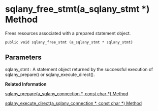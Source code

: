 <!-- loio3bf5db6b6c5f10149bf1e9f239689f84 -->

# sqlany\_free\_stmt\(a\_sqlany\_stmt \*\) Method

Frees resources associated with a prepared statement object.



```
public void sqlany_free_stmt (a_sqlany_stmt * sqlany_stmt)
```



## Parameters

sqlany\_stmt
:   A statement object returned by the successful execution of sqlany\_prepare\(\) or sqlany\_execute\_direct\(\).

**Related Information**  


[sqlany\_prepare\(a\_sqlany\_connection \*, const char \*\) Method](sqlany-prepare-a-sqlany-connection-const-char-method-3bf6a1b.md "Prepares a supplied SQL string.")

[sqlany\_execute\_direct\(a\_sqlany\_connection \*, const char \*\) Method](sqlany-execute-direct-a-sqlany-connection-const-char-method-3bf574d.md "Executes the SQL statement specified by the string argument and possibly returns a result set.")

